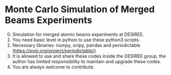 # Monte Carlo Simulation of Merged Beams Experiments
0. Simulation for merged atomic beams experiments at DESIREE.
1. You need basic level in python to use these python3 scripts.
2. Necessary libraries: numpy, scipy, pandas and periodictable (https://pypi.org/project/periodictable/)
3. It is allowed to use and share these codes inside the DESIREE group, the author has limited responsibility to maintain and upgrade these codes.
4. You are always welcome to contribute.
